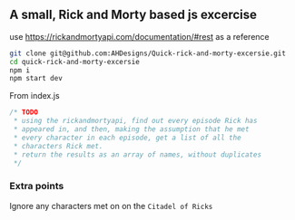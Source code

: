 ## A small, Rick and Morty based js excercise
use https://rickandmortyapi.com/documentation/#rest as a reference

```sh
git clone git@github.com:AHDesigns/Quick-rick-and-morty-excersie.git
cd quick-rick-and-morty-excersie
npm i
npm start dev
```

From index.js
```js
/* TODO
 * using the rickandmortyapi, find out every episode Rick has
 * appeared in, and then, making the assumption that he met
 * every character in each episode, get a list of all the
 * characters Rick met.
 * return the results as an array of names, without duplicates
 */
```

### Extra points
Ignore any characters met on on the `Citadel of Ricks`
